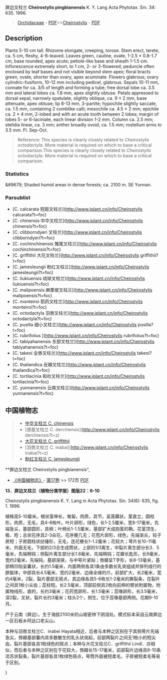 屏边叉柱兰 **Cheirostylis pingbianensis** K. Y. Lang Acta Phytotax. Sin. 34: 635. 1996.

> [Orchidaceae](http://www.iplant.cn/info/Orchidaceae?t=foc) - [PDF](http://www.iplant.cn/foc/pdf/Orchidaceae.pdf)>>[Cheirostylis](http://www.iplant.cn/info/Cheirostylis?t=foc) - [PDF](http://www.iplant.cn/foc/pdf/Cheirostylis.pdf)

## Description

Plants 5-10 cm tall. Rhizome elongate, creeping, torose. Stem erect, terete, ca. 5 cm, fleshy, 4-8-leaved. Leaves green, cauline, ovate, 1-2.5 × 0.8-1.7 cm, base rounded, apex acute; petiole-like base and sheath 1-1.5 cm. Inflorescence extremely short, to 1 cm, 2- or 3-flowered; peduncle often enclosed by leaf bases and not visible beyond stem apex; floral bracts green, ovate, shorter than ovary, apex acuminate. Flowers glabrous; ovary cylindric-fusiform, 10-12 mm including pedicel, glabrous. Sepals 10-11 mm, connate for ca. 3/5 of length and forming a tube; free dorsal lobe ca. 3.5 mm and lateral lobes ca. 1.8 mm, apex slightly obtuse. Petals appressed to dorsal sepal, narrowly spatulate, slightly oblique, ca. 9 × 2 mm, base attenuate, apex obtuse; lip 8-13 mm, 3-partite; hypochile slightly saccate, ca. 1.5 mm, containing 2 comblike calli; mesochile ca. 4.5 × 2 mm; epichile ca. 2 × 4 mm, 2-lobed and with an acute tooth between 2 lobes; margin of lobes 5- or 6-laciniate, each linear division 1-2 mm. Column ca. 2.5 mm; stelidia linear, ca. 3 mm; anther broadly ovoid, ca. 1.5 mm; rostellum arms to 3.5 mm. Fl. Sep-Oct.


> Reference: 
> This species is clearly closely related to *Cheirostylis octodactyla*. More material is required on which to base a critical comparison.This species is clearly closely related to *Cheirostylis octodactyla*. More material is required on which to base a critical comparison.

### Statistics
&amp;#9679; Shaded humid areas in dense forests; ca. 2100 m. SE Yunnan.



### Parsublist

* [C.  calcarata  短距叉柱兰](http://www.iplant.cn/info/Cheirostylis calcarata?t=foc)
* [C.  chinensis  中华叉柱兰](http://www.iplant.cn/info/Cheirostylis chinensis?t=foc)
* [C.  clibborndyeri  叉柱兰](http://www.iplant.cn/info/Cheirostylis clibborndyeri?t=foc)
* [C.  cochinchinensis  雉尾叉柱兰](http://www.iplant.cn/info/Cheirostylis cochinchinensis?t=foc)
* [C.  griffithii  大花叉柱兰](http://www.iplant.cn/info/Cheirostylis griffithii?t=foc)
* [C.  jamesleungii  粉红叉柱兰](http://www.iplant.cn/info/Cheirostylis jamesleungii?t=foc)
* [C.  liukiuensis  琉球叉柱兰](http://www.iplant.cn/info/Cheirostylis liukiuensis?t=foc)
* [C.  malipoensis  麻栗坡叉柱兰](http://www.iplant.cn/info/Cheirostylis malipoensis?t=foc)
* [C.  monteiroi  箭药叉柱兰](http://www.iplant.cn/info/Cheirostylis monteiroi?t=foc)
* [C.  octodactyla  羽唇叉柱兰](http://www.iplant.cn/info/Cheirostylis octodactyla?t=foc)
* [C.  pusilla  细小叉柱兰](http://www.iplant.cn/info/Cheirostylis pusilla?t=foc)
* [C.  rubrifolius  ](http://www.iplant.cn/info/Cheirostylis rubrifolius?t=foc)
* [C.  tabiyahanensis  东部叉柱兰](http://www.iplant.cn/info/Cheirostylis tabiyahanensis?t=foc)
* [C.  takeoi  全唇叉柱兰](http://www.iplant.cn/info/Cheirostylis takeoi?t=foc)
* [C.  thailandica  反瓣叉柱兰](http://www.iplant.cn/info/Cheirostylis thailandica?t=foc)
* [C.  tortilacinia  和社叉柱兰](http://www.iplant.cn/info/Cheirostylis tortilacinia?t=foc)
* [C.  yunnanensis  云南叉柱兰](http://www.iplant.cn/info/Cheirostylis yunnanensis?t=foc)


## 中国植物志

> * [中华叉柱兰  C.  chinensis](Cheirostylis-chinensis-中华叉柱兰.md)
> * [德基叉柱兰  C.  derchiensis](http://www.iplant.cn/info/Cheirostylis derchiensis?t=z)
> * [大花叉柱兰  C.  griffithii](Cheirostylis-griffithii-大花叉柱兰.md)
> * [羽唇叉柱兰  C.  inabai](http://www.iplant.cn/info/Cheirostylis inabai?t=z)
> * [粉红叉柱兰  C.  jamesleungii](Cheirostylis-jamesleungii-粉红叉柱兰.md)


**屏边叉柱兰 Cheirostylis pingbianensis",



* [《中国植物志》](http://www.iplant.cn/frps)- [第17卷](http://www.iplant.cn/frps/vol/17) >> 172页 [PDF](http://www.iplant.cn/frps/pdf/17/172a.pdf)


**13．屏边叉柱兰（植物分类学报）图版22：6-10**

Cheirostylis pingbianensis K. Y. Lang in Acta Phytotax. Sin. 34(6): 635, fig. 1. 1996.

植株高5-10厘米。根状茎伸长，匍匐，肉质，具节，呈莲藕状。茎直立，圆柱形，肉质，无毛，具4-8枚叶。叶片卵形，绿色，长1-2.5厘米，宽8-17毫米，先端急尖，基部圆形，具柄；叶柄长1-1.5厘米，基部扩大成抱茎的鞘。花茎顶生，极、短；总状花序具2-3朵花，花序梗几无；花苞片卵形，绿色，先端渐尖，较子房短；子房圆柱状纺锤形，无毛，连花梗长1-1.2厘米；花较大；萼片长10-11毫米，外面无毛，下部的2/3合生成筒状，上部的1/3离生，中裂片离生部分长3．5毫米，先端稍钝；侧裂片离生部分长1.8毫米，先端稍钝；花瓣长匙形，长9毫米，宽约2毫米，先端钝，基部渐狭，与中萼片紧贴；唇瓣呈T字形，长8-13毫米，基部稍凹陷呈囊状，长约1.5毫米，内面两侧各具1条由多数长乳突组成并排列成行的胼胝体，中部具长4.5毫米、宽约2毫米、边缘全缘的爪，前部扩大，长2毫米，宽约4毫米，2裂，裂片基部无斑点，其边缘各具5-6枚长1-2毫米的撕裂条，在裂片之间具1枚小尖齿；蕊柱短。长2.5毫米，顶部前侧具2枚向前伸的臂状附属物，附属物线形，直的，长约3毫米；花药宽卵形，长1.5毫米；蕊喙卵形，长3.5毫米，深2裂，叉状，裂片长约3毫米；柱头2个，侧生，位于蕊喙基部两侧。花期9-10月。

产于云南（屏边）。生于海拔2100米的山坡密林下阴湿处。模式标本采自云南屏边一区石板乡阿达口老尖山。

本种与羽唇叉柱兰C．inabei Hayata相近，后者与本种之区别在于其侧萼片先端急尖，唇瓣基部囊内具多数散生的乳头状突起，前部两裂片之间无1枚小的短尖齿，裂片基部各具1枚绿色的斑点；本种与大花叉柱兰C．griffithii Lindl．亦相似，而后者与本种之区别在于花较大，唇瓣长15-17毫米，前部裂片边缘具8-10条流苏状裂条，裂片基部各具1枚绿色斑点，萼筒外面被短柔毛，子房被短柔毛等易于区别。



}